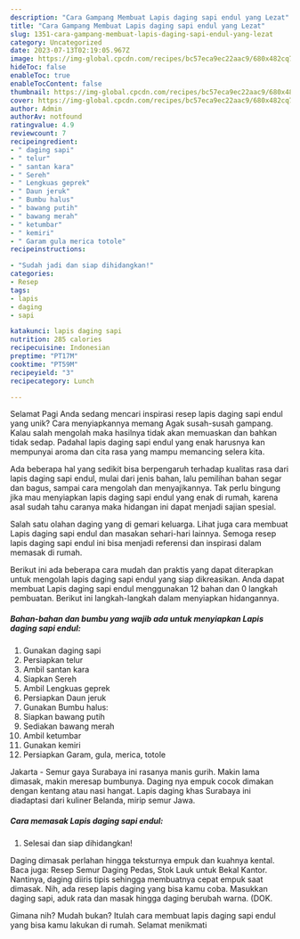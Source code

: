```yaml
---
description: "Cara Gampang Membuat Lapis daging sapi endul yang Lezat"
title: "Cara Gampang Membuat Lapis daging sapi endul yang Lezat"
slug: 1351-cara-gampang-membuat-lapis-daging-sapi-endul-yang-lezat
category: Uncategorized
date: 2023-07-13T02:19:05.967Z
image: https://img-global.cpcdn.com/recipes/bc57eca9ec22aac9/680x482cq70/lapis-daging-sapi-endul-foto-resep-utama.jpg
hideToc: false
enableToc: true
enableTocContent: false
thumbnail: https://img-global.cpcdn.com/recipes/bc57eca9ec22aac9/680x482cq70/lapis-daging-sapi-endul-foto-resep-utama.jpg
cover: https://img-global.cpcdn.com/recipes/bc57eca9ec22aac9/680x482cq70/lapis-daging-sapi-endul-foto-resep-utama.jpg
author: Admin
authorAv: notfound
ratingvalue: 4.9
reviewcount: 7
recipeingredient:
- " daging sapi"
- " telur"
- " santan kara"
- " Sereh"
- " Lengkuas geprek"
- " Daun jeruk"
- " Bumbu halus"
- " bawang putih"
- " bawang merah"
- " ketumbar"
- " kemiri"
- " Garam gula merica totole"
recipeinstructions:

- "Sudah jadi dan siap dihidangkan!"
categories:
- Resep
tags:
- lapis
- daging
- sapi

katakunci: lapis daging sapi 
nutrition: 285 calories
recipecuisine: Indonesian
preptime: "PT17M"
cooktime: "PT59M"
recipeyield: "3"
recipecategory: Lunch

---
```



Selamat Pagi Anda sedang mencari inspirasi resep lapis daging sapi endul yang unik? Cara menyiapkannya memang Agak susah-susah gampang. Kalau salah mengolah maka hasilnya tidak akan memuaskan dan bahkan tidak sedap. Padahal lapis daging sapi endul yang enak harusnya kan mempunyai aroma dan cita rasa yang mampu memancing selera kita.


Ada beberapa hal yang sedikit bisa berpengaruh terhadap kualitas rasa dari lapis daging sapi endul, mulai dari jenis bahan, lalu pemilihan bahan segar dan bagus, sampai cara mengolah dan menyajikannya. Tak perlu bingung jika mau menyiapkan lapis daging sapi endul yang enak di rumah, karena asal sudah tahu caranya maka hidangan ini dapat menjadi sajian spesial.

Salah satu olahan daging yang di gemari keluarga. Lihat juga cara membuat Lapis daging sapi endul dan masakan sehari-hari lainnya. Semoga resep lapis daging sapi endul ini bisa menjadi referensi dan inspirasi dalam memasak di rumah.


Berikut ini ada beberapa cara mudah dan praktis yang dapat diterapkan untuk mengolah lapis daging sapi endul yang siap dikreasikan. Anda dapat membuat Lapis daging sapi endul menggunakan 12 bahan dan 0 langkah pembuatan. Berikut ini langkah-langkah dalam menyiapkan hidangannya.

<!--inarticleads1-->

##### Bahan-bahan dan bumbu yang wajib ada untuk menyiapkan Lapis daging sapi endul:

1. Gunakan  daging sapi
1. Persiapkan  telur
1. Ambil  santan kara
1. Siapkan  Sereh
1. Ambil  Lengkuas geprek
1. Persiapkan  Daun jeruk
1. Gunakan  Bumbu halus:
1. Siapkan  bawang putih
1. Sediakan  bawang merah
1. Ambil  ketumbar
1. Gunakan  kemiri
1. Persiapkan  Garam, gula, merica, totole


Jakarta - Semur gaya Surabaya ini rasanya manis gurih. Makin lama dimasak, makin meresap bumbunya. Daging nya empuk cocok dimakan dengan kentang atau nasi hangat. Lapis daging khas Surabaya ini diadaptasi dari kuliner Belanda, mirip semur Jawa. 

<!--inarticleads2-->

##### Cara memasak Lapis daging sapi endul:


1. Selesai dan siap dihidangkan!

Daging dimasak perlahan hingga teksturnya empuk dan kuahnya kental. Baca juga: Resep Semur Daging Pedas, Stok Lauk untuk Bekal Kantor. Nantinya, daging diiris tipis sehingga membuatnya cepat empuk saat dimasak. Nih, ada resep lapis daging yang bisa kamu coba. Masukkan daging sapi, aduk rata dan masak hingga daging berubah warna. (DOK. 

Gimana nih? Mudah bukan? Itulah cara membuat lapis daging sapi endul yang bisa kamu lakukan di rumah. Selamat menikmati
